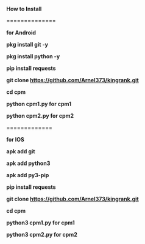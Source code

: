 **How to Install**

==============

**for Android**

**pkg install git -y**

**pkg install python -y**

**pip install requests**

**git clone https://github.com/Arnel373/kingrank.git**

**cd cpm**

**python cpm1.py for cpm1**

**python cpm2.py for cpm2**


=============

**for IOS**

**apk add git**

**apk add python3**

**apk add py3-pip**

**pip install requests**

**git clone https://github.com/Arnel373/kingrank.git**

**cd cpm**

**python3 cpm1.py for cpm1**

**python3 cpm2.py for cpm2**



